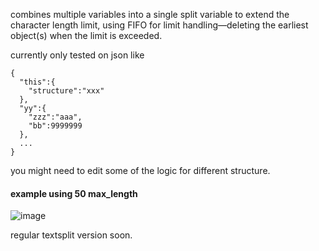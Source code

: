 combines multiple variables into a single split variable to extend the character length limit, using FIFO for limit handling—deleting the earliest object(s) when the limit is exceeded.

currently only tested on json like 
```
{
  "this":{
    "structure":"xxx"
  },
  "yy":{
    "zzz":"aaa",
    "bb":9999999
  },
  ...
}
``` 
you might need to edit some of the logic for different structure.

#### example using 50 max_length
![image](https://github.com/user-attachments/assets/73c07934-786a-4a4b-989c-0322409361c1)

regular textsplit version soon.

